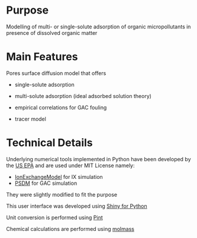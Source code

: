 # Purpose
Modelling of multi- or single-solute adsorption of organic micropollutants in presence of dissolved organic matter

# Main Features
Pores surface diffusion model that offers

- single-solute adsorption

- multi-solute adsorption (ideal adsorbed solution theory)

- empirical correlations for GAC fouling 

- tracer model 

# Technical Details
Underlying numerical tools implemented in Python have been developed by the [US EPA](https://www.epa.gov/) and are used under MIT License namely:
- [IonExchangeModel](https://github.com/USEPA/Water_Treatment_Models/tree/master/IonExchangeModel) for IX simulation
- [PSDM](https://github.com/USEPA/Water_Treatment_Models/tree/master/PSDM) for GAC simulation

They were slightly modified to fit the purpose

This user interface was developed using [Shiny for Python](https://shiny.posit.co/py/)

Unit conversion is performed using [Pint](https://pint.readthedocs.io/en/stable/)

Chemical calculations are performed using [molmass](https://github.com/cgohlke/molmass)